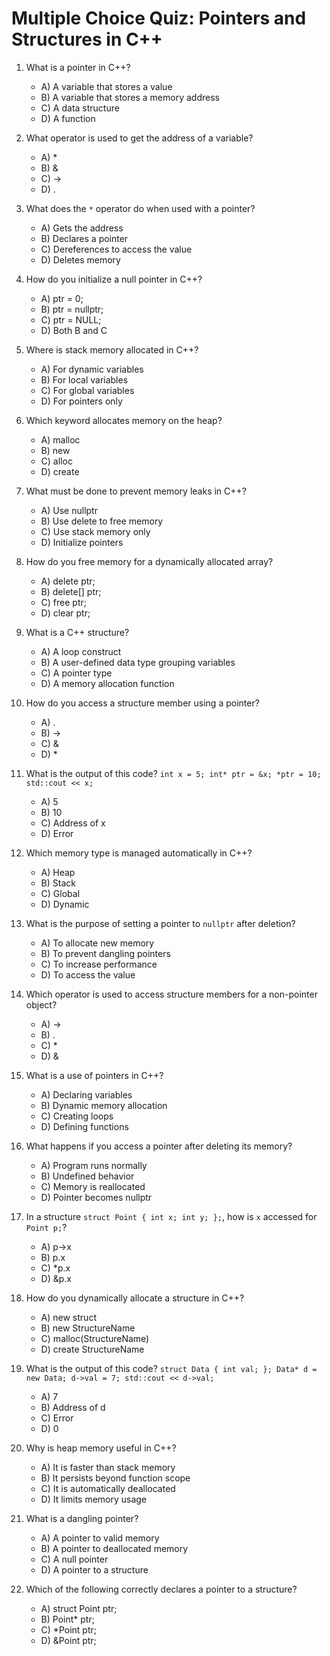# Multiple Choice Quiz: Pointers and Structures in C++

1. What is a pointer in C++?
   - A) A variable that stores a value
   - B) A variable that stores a memory address
   - C) A data structure
   - D) A function
   
2. What operator is used to get the address of a variable?
   - A) *
   - B) &
   - C) ->
   - D) .
   
3. What does the `*` operator do when used with a pointer?
   - A) Gets the address
   - B) Declares a pointer
   - C) Dereferences to access the value
   - D) Deletes memory
   
4. How do you initialize a null pointer in C++?
   - A) ptr = 0;
   - B) ptr = nullptr;
   - C) ptr = NULL;
   - D) Both B and C
   
5. Where is stack memory allocated in C++?
   - A) For dynamic variables
   - B) For local variables
   - C) For global variables
   - D) For pointers only
   
6. Which keyword allocates memory on the heap?
   - A) malloc
   - B) new
   - C) alloc
   - D) create
   
7. What must be done to prevent memory leaks in C++?
   - A) Use nullptr
   - B) Use delete to free memory
   - C) Use stack memory only
   - D) Initialize pointers
   
8. How do you free memory for a dynamically allocated array?
   - A) delete ptr;
   - B) delete[] ptr;
   - C) free ptr;
   - D) clear ptr;
   
9. What is a C++ structure?
   - A) A loop construct
   - B) A user-defined data type grouping variables
   - C) A pointer type
   - D) A memory allocation function
   
10. How do you access a structure member using a pointer?
    - A) .
    - B) ->
    - C) &
    - D) *
    
11. What is the output of this code? `int x = 5; int* ptr = &x; *ptr = 10; std::cout << x;`
    - A) 5
    - B) 10
    - C) Address of x
    - D) Error
    
12. Which memory type is managed automatically in C++?
    - A) Heap
    - B) Stack
    - C) Global
    - D) Dynamic
    
13. What is the purpose of setting a pointer to `nullptr` after deletion?
    - A) To allocate new memory
    - B) To prevent dangling pointers
    - C) To increase performance
    - D) To access the value
    
14. Which operator is used to access structure members for a non-pointer object?
    - A) ->
    - B) .
    - C) *
    - D) &
    
15. What is a use of pointers in C++?
    - A) Declaring variables
    - B) Dynamic memory allocation
    - C) Creating loops
    - D) Defining functions
    
16. What happens if you access a pointer after deleting its memory?
    - A) Program runs normally
    - B) Undefined behavior
    - C) Memory is reallocated
    - D) Pointer becomes nullptr
    
17. In a structure `struct Point { int x; int y; };`, how is `x` accessed for `Point p;`?
    - A) p->x
    - B) p.x
    - C) *p.x
    - D) &p.x
    
18. How do you dynamically allocate a structure in C++?
    - A) new struct
    - B) new StructureName
    - C) malloc(StructureName)
    - D) create StructureName
    
19. What is the output of this code? `struct Data { int val; }; Data* d = new Data; d->val = 7; std::cout << d->val;`
    - A) 7
    - B) Address of d
    - C) Error
    - D) 0
    
20. Why is heap memory useful in C++?
    - A) It is faster than stack memory
    - B) It persists beyond function scope
    - C) It is automatically deallocated
    - D) It limits memory usage
    
21. What is a dangling pointer?
    - A) A pointer to valid memory
    - B) A pointer to deallocated memory
    - C) A null pointer
    - D) A pointer to a structure
    
22. Which of the following correctly declares a pointer to a structure?
    - A) struct Point ptr;
    - B) Point* ptr;
    - C) *Point ptr;
    - D) &Point ptr;
    